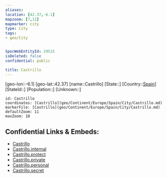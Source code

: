```yaml
---
aliases: 
location: [42.37,-6.1]
mapzoom: [7,12] 
mapmarker: city 
type: City
tags:
- geo/City


SpocWebEntityId: 29515
isDeleted: false
confidential: public

title: Castrillo
---
```

[geo-lon::-6.1]
[geo-lat::42.37]
[name::Castrillo]
[State::]
[Country::[Spain](geo/Continent/Europe/Spain.md)]
[StateId::]
[Population::]
[Unknown::]


```leaflet
id: Castrillo
coordinates: [Castrillo](geo/Continent/Europe/Spain/City/Castrillo.md)
markerFile: [Castrillo](geo/Continent/Europe/Spain/City/Castrillo.md)
defaultZoom: 11 
maxZoom: 18
```


## Confidential Links & Embeds: 
- [Castrillo](../../../../../../_public/geo/Continent/Europe/Spain/City/Castrillo.md) 
- [Castrillo.internal](../../../../../../_internal/geo/Continent/Europe/Spain/City/Castrillo.internal.md) 
- [Castrillo.protect](../../../../../../_protect/geo/Continent/Europe/Spain/City/Castrillo.protect.md) 
- [Castrillo.private](../../../../../../_private/geo/Continent/Europe/Spain/City/Castrillo.private.md) 
- [Castrillo.personal](../../../../../../_personal/geo/Continent/Europe/Spain/City/Castrillo.personal.md) 
- [Castrillo.secret](../../../../../../_secret/geo/Continent/Europe/Spain/City/Castrillo.secret.md) 
